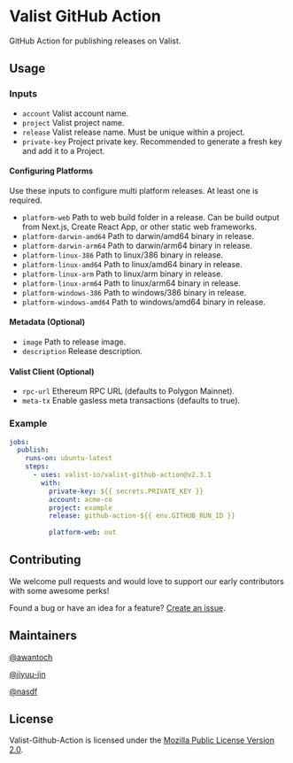 # Valist GitHub Action

GitHub Action for publishing releases on Valist.

## Usage

### Inputs

- `account` Valist account name.
- `project` Valist project name.
- `release` Valist release name. Must be unique within a project.
- `private-key` Project private key. Recommended to generate a fresh key and add it to a Project.

#### Configuring Platforms

Use these inputs to configure multi platform releases. At least one is required.

- `platform-web` Path to web build folder in a release. Can be build output from Next.js, Create React App, or other static web frameworks.
- `platform-darwin-amd64` Path to darwin/amd64 binary in release.
- `platform-darwin-arm64` Path to darwin/arm64 binary in release.
- `platform-linux-386` Path to linux/386 binary in release.
- `platform-linux-amd64` Path to linux/amd64 binary in release.
- `platform-linux-arm` Path to linux/arm binary in release.
- `platform-linux-arm64` Path to linux/arm64 binary in release.
- `platform-windows-386` Path to windows/386 binary in release.
- `platform-windows-amd64` Path to windows/amd64 binary in release.

#### Metadata (Optional)

- `image` Path to release image.
- `description` Release description.

#### Valist Client (Optional)

- `rpc-url` Ethereum RPC URL (defaults to Polygon Mainnet).
- `meta-tx` Enable gasless meta transactions (defaults to true).

### Example

```yaml
jobs:
  publish:
    runs-on: ubuntu-latest
    steps:
      - uses: valist-io/valist-github-action@v2.3.1
        with:
          private-key: ${{ secrets.PRIVATE_KEY }}
          account: acme-co
          project: example
          release: github-action-${{ env.GITHUB_RUN_ID }}
          
          platform-web: out


```

## Contributing

We welcome pull requests and would love to support our early contributors with some awesome perks!

Found a bug or have an idea for a feature? [Create an issue](https://github.com/valist-io/valist-github-action/issues/new).

## Maintainers

[@awantoch](https://github.com/awantoch)

[@jiyuu-jin](https://github.com/jiyuu-jin)

[@nasdf](https://github.com/nasdf)

## License

Valist-Github-Action is licensed under the [Mozilla Public License Version 2.0](https://www.mozilla.org/en-US/MPL/2.0/).
